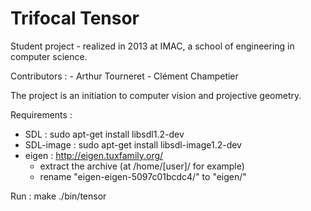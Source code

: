 Trifocal Tensor
==========

Student project - realized in 2013 at IMAC, a school of engineering in computer science.

Contributors :
     - Arthur Tourneret
     - Clément Champetier

The project is an initiation to computer vision and projective geometry.

Requirements :
  - SDL : sudo apt-get install libsdl1.2-dev
  - SDL-image : sudo apt-get install libsdl-image1.2-dev
  - eigen : http://eigen.tuxfamily.org/
	* extract the archive (at /home/[user]/ for example)
	* rename "eigen-eigen-5097c01bcdc4/" to "eigen/"

Run :
  make
  ./bin/tensor



